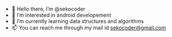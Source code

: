 - 👋 Hello there, I’m @sekocoder
- 👀 I’m interested in android developement
- 🌱 I’m currently learning data structures and algorithms 
- 📫 You can reach me through my mail id sekocoder@gmail.com

<!---
sekocoder/sekocoder is a ✨ special ✨ repository because its `README.md` (this file) appears on your GitHub profile.
You can click the Preview link to take a look at your changes.
--->
